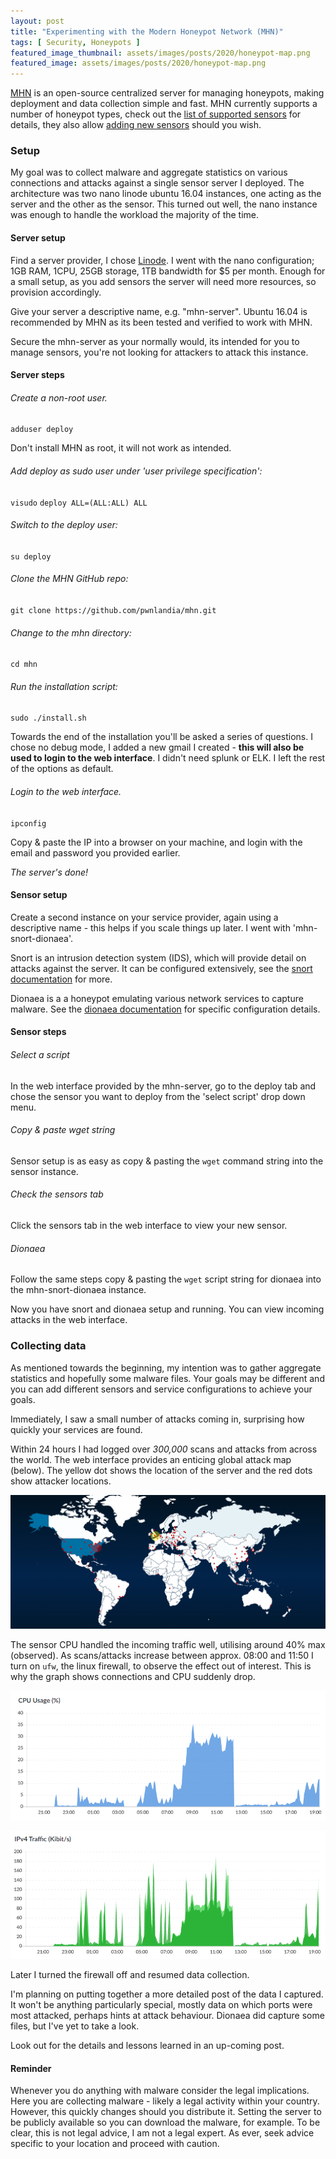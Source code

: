 ```yaml
---
layout: post
title: "Experimenting with the Modern Honeypot Network (MHN)"
tags: [ Security, Honeypots ]
featured_image_thumbnail: assets/images/posts/2020/honeypot-map.png
featured_image: assets/images/posts/2020/honeypot-map.png
---
```


[MHN](https://github.com/pwnlandia/mhn) is an open-source centralized server for managing honeypots, making deployment and data collection simple and fast. MHN currently supports a number of honeypot types, check out the [list of supported sensors](https://github.com/pwnlandia/mhn/wiki/List-of-Supported-Sensors) for details, they also allow [adding new sensors](https://github.com/pwnlandia/mhn/wiki/Add-Support-for-New-Sensors-to-the-MHN) should you wish.

<!--more-->

### Setup
My goal was to collect malware and aggregate statistics on various connections and attacks against a single sensor server I deployed. The architecture was two nano linode ubuntu 16.04 instances, one acting as the server and the other as the sensor. This turned out well, the nano instance was enough to handle the workload the majority of the time.

#### Server setup

Find a server provider, I chose [Linode](https://www.linode.com/). I went with the nano configuration; 1GB RAM, 1CPU, 25GB storage, 1TB bandwidth for $5 per month. Enough for a small setup, as you add sensors the server will need more resources, so provision accordingly.

Give your server a descriptive name, e.g. "mhn-server". Ubuntu 16.04 is recommended by MHN as its been tested and verified to work with MHN.

Secure the mhn-server as your normally would, its intended for you to manage sensors, you're not looking for attackers to attack this instance.

#### Server steps

###### Create a non-root user.

`adduser deploy`

Don't install MHN as root, it will not work as intended.

###### Add deploy as sudo user under 'user privilege specification':

`visudo`
`deploy ALL=(ALL:ALL) ALL`

###### Switch to the deploy user:

`su deploy`

###### Clone the MHN GitHub repo:

`git clone https://github.com/pwnlandia/mhn.git`

###### Change to the mhn directory:

`cd mhn`

###### Run the installation script:

`sudo ./install.sh`

Towards the end of the installation you'll be asked a series of questions. I chose no debug mode, I added a new gmail I created - **this will also be used to login to the web interface**. I didn't need splunk or ELK. I left the rest of the options as default.

###### Login to the web interface.

`ipconfig`

Copy & paste the IP into a browser on your machine, and login with the email and password you provided earlier.

_The server's done!_


#### Sensor setup

Create a second instance on your service provider, again using a descriptive name - this helps if you scale things up later. I went with 'mhn-snort-dionaea'.

Snort is an intrusion detection system (IDS), which will provide detail on attacks against the server. It can be configured extensively, see the [snort documentation](https://www.snort.org/documents) for more.

Dionaea is a a honeypot emulating various network services to capture malware. See the [dionaea documentation](https://dionaea.readthedocs.io/en/latest/) for specific configuration details.

#### Sensor steps

###### Select a script

In the web interface provided by the mhn-server, go to the deploy tab and chose the sensor you want to deploy from the 'select script' drop down menu.

###### Copy & paste wget string

Sensor setup is as easy as copy & pasting the `wget` command string into the sensor instance.

###### Check the sensors tab

Click the sensors tab in the web interface to view your new sensor.


###### Dionaea

Follow the same steps copy & pasting the `wget` script string for dionaea into the mhn-snort-dionaea instance.

Now you have snort and dionaea setup and running. You can view incoming attacks in the web interface.

### Collecting data

As mentioned towards the beginning, my intention was to gather aggregate statistics and hopefully some malware files. Your goals may be different and you can add different sensors and service configurations to achieve your goals.

Immediately, I saw a small number of attacks coming in, surprising how quickly your services are found.

Within 24 hours I had logged over _300,000_ scans and attacks from across the world. The web interface provides an enticing global attack map (below). The yellow dot shows the location of the server and the red dots show attacker locations.

![](assets/images/posts/2020/honeypot-map.png)

The sensor CPU handled the incoming traffic well, utilising around 40% max (observed). As scans/attacks increase between approx. 08:00 and 11:50 I turn on `ufw`, the linux firewall, to observe the effect out of interest. This is why the graph shows connections and CPU suddenly drop.

![](assets/images/posts/2020/cpuhoneypot.png)

![](assets/images/posts/2020/traffichoneypot.png)

Later I turned the firewall off and resumed data collection.

I'm planning on putting together a more detailed post of the data I captured. It won't be anything particularly special, mostly data on which ports were most attacked, perhaps hints at attack behaviour. Dionaea did capture some files, but I've yet to take a look.

Look out for the details and lessons learned in an up-coming post.

#### Reminder

Whenever you do anything with malware consider the legal implications. Here you are collecting malware - likely a legal activity within your country. However, this quickly changes should you distribute it. Setting the server to be publicly available so you can download the malware, for example. To be clear, this is not legal advice, I am not a legal expert. As ever, seek advice specific to your location and proceed with caution.